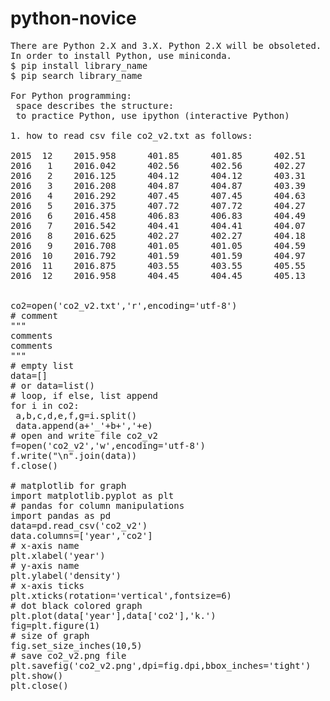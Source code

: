 # python-novice
<pre>
There are Python 2.X and 3.X. Python 2.X will be obsoleted. 
In order to install Python, use miniconda.
$ pip install library_name
$ pip search library_name

For Python programming:
 space describes the structure:
 to practice Python, use ipython (interactive Python)
 
1. how to read csv file co2_v2.txt as follows:

2015  12    2015.958      401.85      401.85      402.51     30
2016   1    2016.042      402.56      402.56      402.27     27
2016   2    2016.125      404.12      404.12      403.31     25
2016   3    2016.208      404.87      404.87      403.39     28
2016   4    2016.292      407.45      407.45      404.63     25
2016   5    2016.375      407.72      407.72      404.27     29
2016   6    2016.458      406.83      406.83      404.49     26
2016   7    2016.542      404.41      404.41      404.07     28
2016   8    2016.625      402.27      402.27      404.18     23
2016   9    2016.708      401.05      401.05      404.59     24
2016  10    2016.792      401.59      401.59      404.97     29
2016  11    2016.875      403.55      403.55      405.55     27
2016  12    2016.958      404.45      404.45      405.13     30


co2=open('co2_v2.txt','r',encoding='utf-8')
# comment
"""
comments
comments
"""
# empty list
data=[]
# or data=list()
# loop, if else, list append
for i in co2:
 a,b,c,d,e,f,g=i.split()
 data.append(a+'_'+b+','+e)
# open and write file co2_v2
f=open('co2_v2','w',encoding='utf-8')
f.write("\n".join(data))
f.close()

# matplotlib for graph
import matplotlib.pyplot as plt
# pandas for column manipulations
import pandas as pd
data=pd.read_csv('co2_v2')
data.columns=['year','co2']
# x-axis name
plt.xlabel('year')
# y-axis name
plt.ylabel('density')
# x-axis ticks
plt.xticks(rotation='vertical',fontsize=6)
# dot black colored graph
plt.plot(data['year'],data['co2'],'k.')
fig=plt.figure(1)
# size of graph
fig.set_size_inches(10,5)
# save co2_v2.png file
plt.savefig('co2_v2.png',dpi=fig.dpi,bbox_inches='tight')
plt.show()
plt.close()
